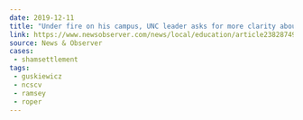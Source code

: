 ```yaml
---
date: 2019-12-11
title: "Under fire on his campus, UNC leader asks for more clarity about Silent Sam settlement"
link: https://www.newsobserver.com/news/local/education/article238287498.html
source: News & Observer
cases:
 - shamsettlement
tags:
 - guskiewicz
 - ncscv
 - ramsey
 - roper
---
```

